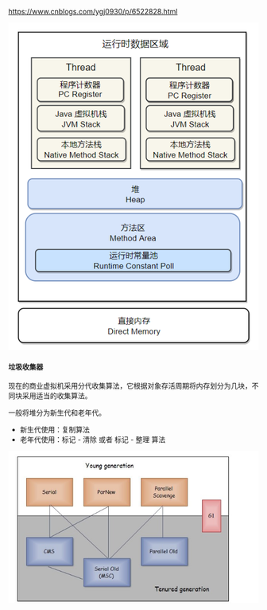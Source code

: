 https://www.cnblogs.com/ygj0930/p/6522828.html

![运行时数据图](./resource/运行时数据区域.png)


#### 垃圾收集器

现在的商业虚拟机采用分代收集算法，它根据对象存活周期将内存划分为几块，不同块采用适当的收集算法。

一般将堆分为新生代和老年代。
* 新生代使用：复制算法
* 老年代使用：标记 - 清除 或者 标记 - 整理 算法

![垃圾收集器](./resource/垃圾收集器.jpg)